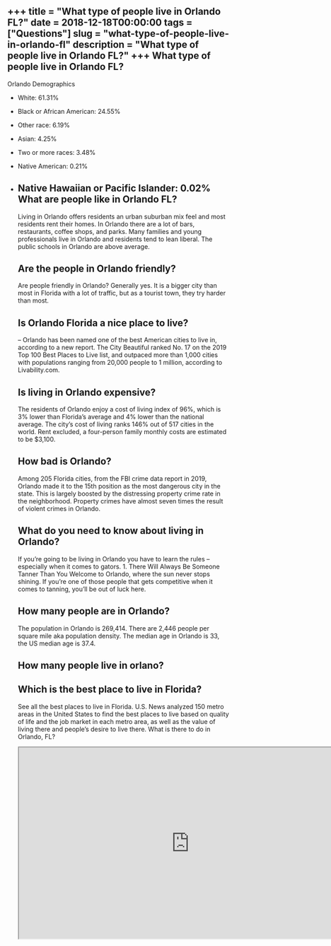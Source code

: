 +++
title = "What type of people live in Orlando FL?"
date = 2018-12-18T00:00:00
tags = ["Questions"]
slug = "what-type-of-people-live-in-orlando-fl"
description = "What type of people live in Orlando FL?"
+++
What type of people live in Orlando FL?
---------------------------------------

Orlando Demographics

- White: 61.31%
- Black or African American: 24.55%
- Other race: 6.19%
- Asian: 4.25%
- Two or more races: 3.48%
- Native American: 0.21%
- Native Hawaiian or Pacific Islander: 0.02% What are people like in Orlando FL?
    -----------------------------------
    
    Living in Orlando offers residents an urban suburban mix feel and most residents rent their homes. In Orlando there are a lot of bars, restaurants, coffee shops, and parks. Many families and young professionals live in Orlando and residents tend to lean liberal. The public schools in Orlando are above average.
    
    Are the people in Orlando friendly?
    -----------------------------------
    
    Are people friendly in Orlando? Generally yes. It is a bigger city than most in Florida with a lot of traffic, but as a tourist town, they try harder than most.
    
    Is Orlando Florida a nice place to live?
    ----------------------------------------
    
    – Orlando has been named one of the best American cities to live in, according to a new report. The City Beautiful ranked No. 17 on the 2019 Top 100 Best Places to Live list, and outpaced more than 1,000 cities with populations ranging from 20,000 people to 1 million, according to Livability.com.
    
    Is living in Orlando expensive?
    -------------------------------
    
    The residents of Orlando enjoy a cost of living index of 96%, which is 3% lower than Florida’s average and 4% lower than the national average. The city’s cost of living ranks 146% out of 517 cities in the world. Rent excluded, a four-person family monthly costs are estimated to be $3,100.
    
    How bad is Orlando?
    -------------------
    
    Among 205 Florida cities, from the FBI crime data report in 2019, Orlando made it to the 15th position as the most dangerous city in the state. This is largely boosted by the distressing property crime rate in the neighborhood. Property crimes have almost seven times the result of violent crimes in Orlando.
    
    What do you need to know about living in Orlando?
    -------------------------------------------------
    
    If you’re going to be living in Orlando you have to learn the rules – especially when it comes to gators. 1. There Will Always Be Someone Tanner Than You Welcome to Orlando, where the sun never stops shining. If you’re one of those people that gets competitive when it comes to tanning, you’ll be out of luck here.
    
    How many people are in Orlando?
    -------------------------------
    
    The population in Orlando is 269,414. There are 2,446 people per square mile aka population density. The median age in Orlando is 33, the US median age is 37.4.
    
    How many people live in orlano?
    -------------------------------
    
    Which is the best place to live in Florida?
    -------------------------------------------
    
    See all the best places to live in Florida. U.S. News analyzed 150 metro areas in the United States to find the best places to live based on quality of life and the job market in each metro area, as well as the value of living there and people’s desire to live there. What is there to do in Orlando, FL?
    
    <iframe allow="accelerometer; autoplay; clipboard-write; encrypted-media; gyroscope; picture-in-picture" allowfullscreen="" class="__youtube_prefs__  epyt-is-override  no-lazyload" data-no-lazy="1" data-origheight="433" data-origwidth="770" data-skipgform_ajax_framebjll="" height="433" id="_ytid_91299" loading="lazy" src="https://www.youtube.com/embed/6FfMZFUKdrw?enablejsapi=1&autoplay=0&cc_load_policy=0&cc_lang_pref=&iv_load_policy=1&loop=0&modestbranding=0&rel=1&fs=1&playsinline=0&autohide=2&theme=dark&color=red&controls=1&" title="YouTube player" width="770"></iframe>